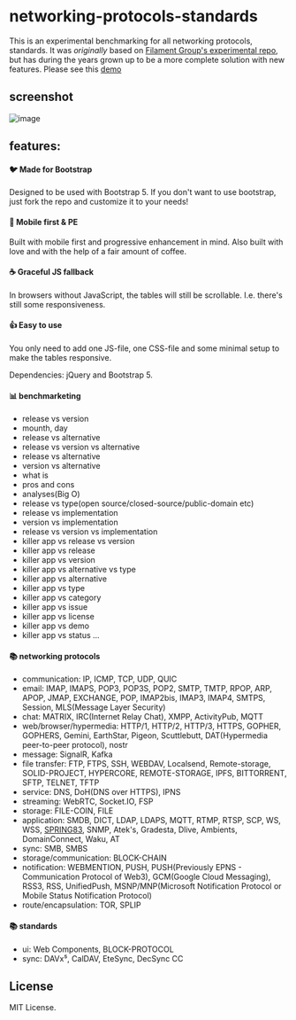 # networking-protocols-standards
This is an experimental benchmarking for all networking protocols, standards. It was *originally* based on [Filament Group's experimental repo](https://github.com/filamentgroup/RWD-Table-Patterns), []() but has during the years grown up to be a more complete solution with new features. Please see this [demo](https://eantho.github.io/networking-protocols)

## screenshot
![image](https://user-images.githubusercontent.com/125943841/220423094-d829aca6-328a-4b60-b48c-c28a9ee89202.png)

## features:

#### :bird: Made for Bootstrap
Designed to be used with Bootstrap 5. If you don't want to use bootstrap, just fork the repo and customize it to your needs!

#### :iphone: Mobile first & PE
Built with mobile first and progressive enhancement in mind. Also built with love and with the help of a fair amount of coffee.

#### :coffee: Graceful JS fallback
In browsers without JavaScript, the tables will still be scrollable. I.e. there's still some responsiveness.

#### :thumbsup: Easy to use
You only need to add one JS-file, one CSS-file and some minimal setup to make the tables responsive.

Dependencies: jQuery and Bootstrap 5.

#### 📊 benchmarketing
- release vs version
- mounth, day
- release vs alternative
- release vs version vs alternative
- release vs alternative
- version vs alternative
- what is
- pros and cons
- analyses(Big O)
- release vs type(open source/closed-source/public-domain etc)
- release vs implementation
- version vs implementation
- release vs version vs implementation
- killer app vs release vs version
- killer app vs release
- killer app vs version
- killer app vs alternative vs type
- killer app vs alternative
- killer app vs type
- killer app vs category
- killer app vs issue
- killer app vs license
- killer app vs demo
- killer app vs status
...
                                                            
#### 📚 networking protocols
- communication: IP, ICMP, TCP, UDP, QUIC
- email: IMAP, IMAPS, POP3, POP3S, POP2, SMTP, TMTP, RPOP, ARP, APOP, JMAP, EXCHANGE, POP, IMAP2bis, IMAP3, IMAP4, SMTPS, Session, MLS(Message Layer Security)
- chat: MATRIX, IRC(Internet Relay Chat), XMPP, ActivityPub, MQTT
- web/browser/hypermedia: HTTP/1, HTTP/2, HTTP/3, HTTPS, GOPHER, GOPHERS, Gemini, EarthStar, Pigeon, Scuttlebutt, DAT(Hypermedia peer-to-peer protocol), nostr
- message: SignalR, Kafka
- file transfer: FTP, FTPS, SSH, WEBDAV, Localsend, Remote-storage, SOLID-PROJECT, HYPERCORE, REMOTE-STORAGE, IPFS, BITTORRENT, SFTP, TELNET, TFTP
- service: DNS, DoH(DNS over HTTPS), IPNS
- streaming: WebRTC, Socket.IO, FSP
- storage: FILE-COIN, FILE
- application: SMDB, DICT, LDAP, LDAPS, MQTT, RTMP, RTSP, SCP, WS, WSS, [SPRING83](https://github.com/robinsloan/spring-83), SNMP, Atek's, Gradesta, Dlive, Ambients, DomainConnect, Waku, AT
- sync: SMB, SMBS
- storage/communication: BLOCK-CHAIN
- notification: WEBMENTION, PUSH, PUSH(Previously EPNS - Communication Protocol of Web3), GCM(Google Cloud Messaging), RSS3, RSS, UnifiedPush, MSNP/MNP(Microsoft Notification Protocol or Mobile Status Notification Protocol) 
- route/encapsulation: TOR, SPLIP

#### 📚 standards
- ui: Web Components, BLOCK-PROTOCOL
- sync: DAVx⁵, CalDAV, EteSync, DecSync CC

## License
MIT License.
